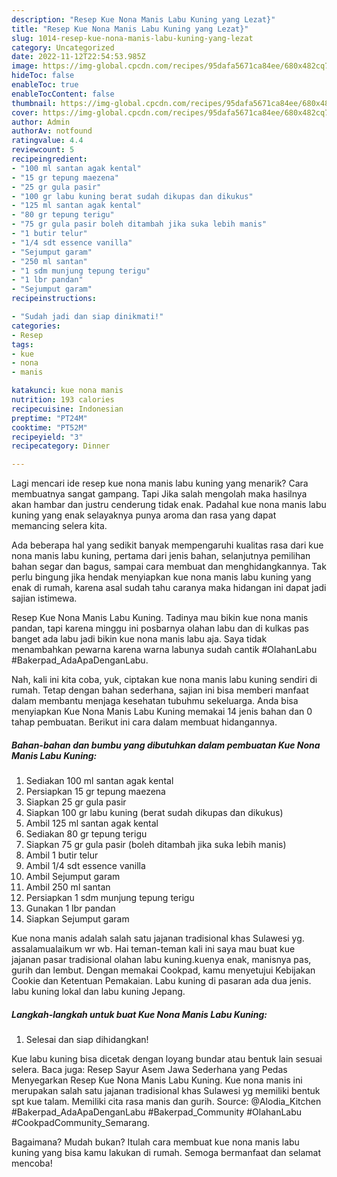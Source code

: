 ```yaml
---
description: "Resep Kue Nona Manis Labu Kuning yang Lezat}"
title: "Resep Kue Nona Manis Labu Kuning yang Lezat}"
slug: 1014-resep-kue-nona-manis-labu-kuning-yang-lezat
category: Uncategorized
date: 2022-11-12T22:54:53.985Z
image: https://img-global.cpcdn.com/recipes/95dafa5671ca84ee/680x482cq70/kue-nona-manis-labu-kuning-foto-resep-utama.jpg
hideToc: false
enableToc: true
enableTocContent: false
thumbnail: https://img-global.cpcdn.com/recipes/95dafa5671ca84ee/680x482cq70/kue-nona-manis-labu-kuning-foto-resep-utama.jpg
cover: https://img-global.cpcdn.com/recipes/95dafa5671ca84ee/680x482cq70/kue-nona-manis-labu-kuning-foto-resep-utama.jpg
author: Admin
authorAv: notfound
ratingvalue: 4.4
reviewcount: 5
recipeingredient:
- "100 ml santan agak kental"
- "15 gr tepung maezena"
- "25 gr gula pasir"
- "100 gr labu kuning berat sudah dikupas dan dikukus"
- "125 ml santan agak kental"
- "80 gr tepung terigu"
- "75 gr gula pasir boleh ditambah jika suka lebih manis"
- "1 butir telur"
- "1/4 sdt essence vanilla"
- "Sejumput garam"
- "250 ml santan"
- "1 sdm munjung tepung terigu"
- "1 lbr pandan"
- "Sejumput garam"
recipeinstructions:

- "Sudah jadi dan siap dinikmati!"
categories:
- Resep
tags:
- kue
- nona
- manis

katakunci: kue nona manis 
nutrition: 193 calories
recipecuisine: Indonesian
preptime: "PT24M"
cooktime: "PT52M"
recipeyield: "3"
recipecategory: Dinner

---
```



Lagi mencari ide resep kue nona manis labu kuning yang menarik? Cara membuatnya sangat gampang. Tapi Jika salah mengolah maka hasilnya akan hambar dan justru cenderung tidak enak. Padahal kue nona manis labu kuning yang enak selayaknya punya aroma dan rasa yang dapat memancing selera kita.


Ada beberapa hal yang sedikit banyak mempengaruhi kualitas rasa dari kue nona manis labu kuning, pertama dari jenis bahan, selanjutnya pemilihan bahan segar dan bagus, sampai cara membuat dan menghidangkannya. Tak perlu bingung jika hendak menyiapkan kue nona manis labu kuning yang enak di rumah, karena asal sudah tahu caranya maka hidangan ini dapat jadi sajian istimewa.

Resep Kue Nona Manis Labu Kuning. Tadinya mau bikin kue nona manis pandan, tapi karena minggu ini posbarnya olahan labu dan di kulkas pas banget ada labu jadi bikin kue nona manis labu aja. Saya tidak menambahkan pewarna karena warna labunya sudah cantik #OlahanLabu #Bakerpad_AdaApaDenganLabu.


Nah, kali ini kita coba, yuk, ciptakan kue nona manis labu kuning sendiri di rumah. Tetap dengan bahan sederhana, sajian ini bisa memberi manfaat dalam membantu menjaga kesehatan tubuhmu sekeluarga. Anda bisa menyiapkan Kue Nona Manis Labu Kuning memakai 14 jenis bahan dan 0 tahap pembuatan. Berikut ini cara dalam membuat hidangannya.

<!--inarticleads1-->

##### Bahan-bahan dan bumbu yang dibutuhkan dalam pembuatan Kue Nona Manis Labu Kuning:

1. Sediakan 100 ml santan agak kental
1. Persiapkan 15 gr tepung maezena
1. Siapkan 25 gr gula pasir
1. Siapkan 100 gr labu kuning (berat sudah dikupas dan dikukus)
1. Ambil 125 ml santan agak kental
1. Sediakan 80 gr tepung terigu
1. Siapkan 75 gr gula pasir (boleh ditambah jika suka lebih manis)
1. Ambil 1 butir telur
1. Ambil 1/4 sdt essence vanilla
1. Ambil Sejumput garam
1. Ambil 250 ml santan
1. Persiapkan 1 sdm munjung tepung terigu
1. Gunakan 1 lbr pandan
1. Siapkan Sejumput garam


Kue nona manis adalah salah satu jajanan tradisional khas Sulawesi yg. assalamualaikum wr wb. Hai teman-teman kali ini saya mau buat kue jajanan pasar tradisional olahan labu kuning.kuenya enak, manisnya pas, gurih dan lembut. Dengan memakai Cookpad, kamu menyetujui Kebijakan Cookie dan Ketentuan Pemakaian. Labu kuning di pasaran ada dua jenis. labu kuning lokal dan labu kuning Jepang. 

<!--inarticleads2-->

##### Langkah-langkah untuk buat Kue Nona Manis Labu Kuning:


1. Selesai dan siap dihidangkan!

Kue labu kuning bisa dicetak dengan loyang bundar atau bentuk lain sesuai selera. Baca juga: Resep Sayur Asem Jawa Sederhana yang Pedas Menyegarkan Resep Kue Nona Manis Labu Kuning. Kue nona manis ini merupakan salah satu jajanan tradisional khas Sulawesi yg memiliki bentuk spt kue talam. Memiliki cita rasa manis dan gurih. Source: @Alodia_Kitchen #Bakerpad_AdaApaDenganLabu #Bakerpad_Community #OlahanLabu #CookpadCommunity_Semarang. 

Bagaimana? Mudah bukan? Itulah cara membuat kue nona manis labu kuning yang bisa kamu lakukan di rumah. Semoga bermanfaat dan selamat mencoba!
